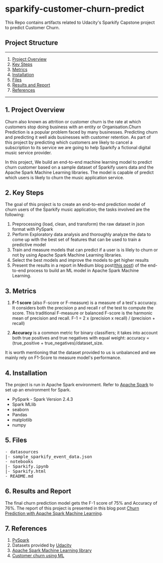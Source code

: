 # sparkify-customer-churn-predict
This Repo contains artifacts related to Udacity's Sparkify Capstone project to predict Customer Churn.

## Project Structure
------
1. [Project Overview](#ProjectOverview)
2. [Key Steps](#Keysteps)
3. [Metrics](#Metrics)
4. [Installation](#Installation)
5. [Files](#Files)
6. [Results and Report](#Results&Report)
7. [References](#References)

------
## 1. Project Overview <a name="ProjectOverview"></a>
Churn also known as attrition or customer churn is the rate at which customers stop doing business with an entity or Organisation.Churn Prediction is a popular problem faced by many businesses. Predicting churn and predicting it well aids businesses with customer retention. As part of this project by predicting which customers are likely to cancel a subscription to its service we are going to help Sparkify a fictional digital music service provider.

In this project, We build an end-to-end machine learning model to predict churn customer based on a sample dataset of Sparkify users data and the Apache Spark Machine Learning libraries.
The model is capable of predict which users is likely to churn the music application service.

## 2. Key Steps <a name="Keysteps"></a>
The goal of this project is to create an end-to-end prediction model of churn users of the Sparkify music application; the tasks involved are the following:
1. Preprocessing (load, clean, and transform) the raw dataset in json format with PySpark
2. Perform Exploratory data analysis and thoroughly analyze the data to come up with the best set of features that can be used to train a predictive model
3. Train and measure models that can predict if a user is is lilely to churn or not by using Apache Spark Machine Learning libraries.
4. Select the best models and improve the models to get higher results
5. Present the results in a report in Medium blog post([this post](https://lgreddy-sbn.medium.com/predicting-churn-using-spark-machine-learning-library-a9b9a1070b0a)) of the end-to-end process to build an ML model in Apache Spark Machine Learning.

## 3. Metrics
1. **F-1 score** (also F-score or F-measure) is a measure of a test's accuracy. It considers both the precision p and recall r of the test to compute the score. This traditional F-measure or balanced F-score is the harmonic mean of precision and recall. F-1 = 2 x (precision x recall) / (precision + recall)

2. **Accuracy** is a common metric for binary classifiers; it takes into account both true positives and true negatives with equal weight: accuracy = (true_positive + true_negatives)/dataset_size.

It is worth mentioning that the dataset provided to us is unbalanced and we mainly rely on F1-Score to measure model's performance.

## 4. Installation <a name="Installation"></a>
The project is run in Apache Spark environment. Refer to [Apache Spark](https://spark.apache.org) to set up an environment for Spark.
+ PySpark - Spark Version 2.4.3
+ Spark MLlib
+ seaborn
+ Pandas
+ matplotlib
+ numpy

## 5. Files <a name="Files"></a>
<pre>
- datasources
|- sample_sparkify_event_data.json
- notebooks
|- Sparkify.ipynb
|- Sparkify.html
- README.md
</pre>

## 6. Results and Report <a name="Results&Report"></a>
The final churn prediction model gets the F-1 score of 75% and Accuracy of 76%.
The report of this project is presented in this blog post [Churn Prediction with Apache Spark Machine Learning](https://lgreddy-sbn.medium.com/predicting-churn-using-spark-machine-learning-library-a9b9a1070b0a).

## 7. References <a name="References"></a>
1. [PySpark](http://spark.apache.org/docs/latest/api/python/)
2. Datasets provided by [Udacity](https://www.udacity.com)
3. [Apache Spark Machine Learning library](https://spark.apache.org/mllib/)
4. [Customer churn using ML](https://www.kdnuggets.com/2019/05/churn-prediction-machine-learning.html)
